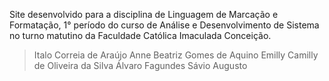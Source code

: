 Site desenvolvido para a disciplina de Linguagem de Marcação e Formatação, 1° período do curso de Análise e Desenvolvimento de Sistema no turno matutino da Faculdade Católica Imaculada Conceição.

> Italo Correia de Araújo 
> Anne Beatriz Gomes de Aquino
> Emilly Camilly de Oliveira da Silva
> Álvaro Fagundes
> Sávio Augusto